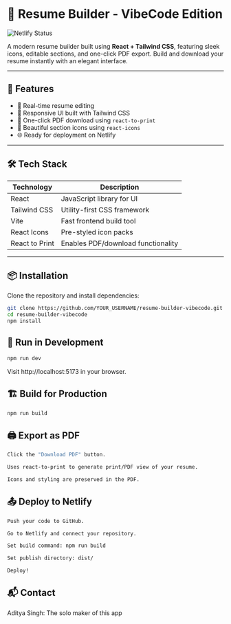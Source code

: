 # 🧠 Resume Builder - VibeCode Edition

![Netlify Status]([https://resumebuilderfortierstudents.netlify.app/](https://resumebuilderfortierstudents.netlify.app/))

A modern resume builder built using **React + Tailwind CSS**, featuring sleek icons, editable sections, and one-click PDF export. Build and download your resume instantly with an elegant interface.

---

## 🚀 Features

- 📝 Real-time resume editing
- 🎨 Responsive UI built with Tailwind CSS
- 📄 One-click PDF download using `react-to-print`
- 🧩 Beautiful section icons using `react-icons`
- 🌐 Ready for deployment on Netlify

---

## 🛠️ Tech Stack

| Technology       | Description                         |
|------------------|-------------------------------------|
| React            | JavaScript library for UI           |
| Tailwind CSS     | Utility-first CSS framework         |
| Vite             | Fast frontend build tool            |
| React Icons      | Pre-styled icon packs               |
| React to Print   | Enables PDF/download functionality  |

---

## 📦 Installation

Clone the repository and install dependencies:
```bash
git clone https://github.com/YOUR_USERNAME/resume-builder-vibecode.git
cd resume-builder-vibecode
npm install
```
## 🧪 Run in Development
```bash
npm run dev
```
Visit http://localhost:5173 in your browser.

## 🏗️ Build for Production
```bash
npm run build
```
## 🖨️ Export as PDF
```bash
Click the "Download PDF" button.

Uses react-to-print to generate print/PDF view of your resume.

Icons and styling are preserved in the PDF.
```
## 📤 Deploy to Netlify
```bash
Push your code to GitHub.

Go to Netlify and connect your repository.

Set build command: npm run build

Set publish directory: dist/

Deploy!
```
## 📬 Contact
Aditya Singh: The solo maker of this app
